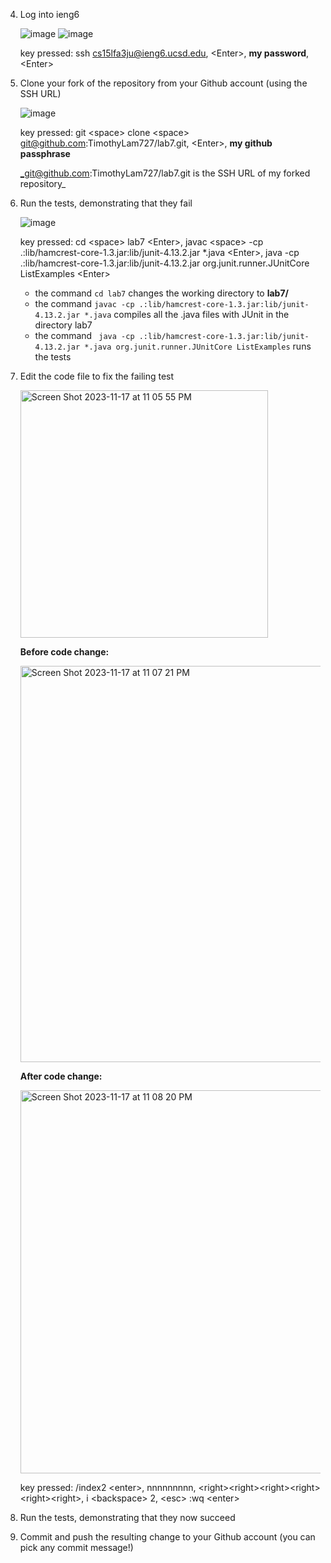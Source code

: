 4. Log into ieng6

   ![image](https://github.com/TimothyLam727/cse15l-lab-reports/assets/146874935/e2010262-269e-4f2e-832c-9d69dd03e758)
   ![image](https://github.com/TimothyLam727/cse15l-lab-reports/assets/146874935/e7d8a465-a6cc-4f0c-a4d0-4766523651da)


   key pressed: ssh cs15lfa3ju@ieng6.ucsd.edu, <<e>Enter<e>>, **my password**, <<e>Enter<e>>

5. Clone your fork of the repository from your Github account (using the SSH URL)

   ![image](https://github.com/TimothyLam727/cse15l-lab-reports/assets/146874935/c668373b-edae-4ec6-b235-d9c197d6308e)

   key pressed: git <<e>space<e>> clone <<e>space<e>> git@github.com:TimothyLam727/lab7.git, <<e>Enter<e>>, **my github passphrase**

   _git@github.com:TimothyLam727/lab7.git is the SSH URL of my forked repository_

6. Run the tests, demonstrating that they fail

   ![image](https://github.com/TimothyLam727/cse15l-lab-reports/assets/146874935/f13c600a-2377-41ef-9a15-2e2a7c056dbd)

   key pressed: cd <<e>space<e>> lab7 <<e>Enter<e>>, javac <<e>space<e>> -cp .:lib/hamcrest-core-1.3.jar:lib/junit-4.13.2.jar *.java <<e>Enter<e>>,
   java -cp .:lib/hamcrest-core-1.3.jar:lib/junit-4.13.2.jar org.junit.runner.JUnitCore ListExamples <<e>Enter<e>>

   - the command ```cd lab7``` changes the working directory to **lab7/**
   - the command ```javac -cp .:lib/hamcrest-core-1.3.jar:lib/junit-4.13.2.jar *.java``` compiles all the .java files with JUnit in the directory lab7
   - the command ``` java -cp .:lib/hamcrest-core-1.3.jar:lib/junit-4.13.2.jar *.java org.junit.runner.JUnitCore ListExamples``` runs the tests

9. Edit the code file to fix the failing test

   <img width="396" alt="Screen Shot 2023-11-17 at 11 05 55 PM" src="https://github.com/TimothyLam727/cse15l-lab-reports/assets/146874935/f99273a0-084a-423a-99d7-22801458904e">

   **Before code change:**
   
   <img width="634" alt="Screen Shot 2023-11-17 at 11 07 21 PM" src="https://github.com/TimothyLam727/cse15l-lab-reports/assets/146874935/c7096d02-8287-4c49-a966-fd4c93c9eaec">

   **After code change:**
   
   <img width="613" alt="Screen Shot 2023-11-17 at 11 08 20 PM" src="https://github.com/TimothyLam727/cse15l-lab-reports/assets/146874935/f560fe48-bc99-4875-8d80-6240ad87f6fd">


   key pressed: /index2 <<e>enter<e>>, nnnnnnnnn, <<e>right<e>><<e>right<e>><<e>right<e>><<e>right<e>><<e>right<e>><<e>right<e>>, i <<e>backspace<e>> 2, <<e>esc<e>> :wq <<e>enter<e>>


11. Run the tests, demonstrating that they now succeed


12. Commit and push the resulting change to your Github account (you can pick any commit message!)

